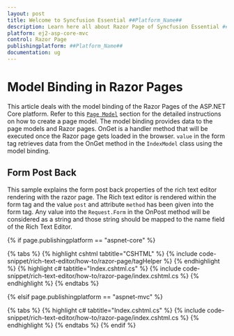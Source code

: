 ```yaml
---
layout: post
title: Welcome to Syncfusion Essential ##Platform_Name##
description: Learn here all about Razor Page of Syncfusion Essential ##Platform_Name## widgets based on HTML5 and jQuery.
platform: ej2-asp-core-mvc
control: Razor Page
publishingplatform: ##Platform_Name##
documentation: ug
---
```



# Model Binding in Razor Pages

This article deals with the model binding of the Razor Pages of the ASP.NET Core platform.
Refer to this [`Page Model`](https://ej2.syncfusion.com/aspnetcore/documentation/getting-started/page-model-binding/) section for the detailed instructions on how to create a page model.
The model binding provides data to the page models and Razor pages. OnGet is a handler method that will be executed once the Razor page gets loaded in the browser. `value` in the form tag retrieves data from the OnGet method in the `IndexModel` class using the model binding.

## Form Post Back

This sample explains the form post back properties of the rich text editor rendering with the razor page.
The Rich text editor is rendered within the form tag and the value `post` and attribute `method` has been given into the form tag. Any value into the `Request.Form` in the OnPost method will be considered as a string and those string should be mapped to the name field of the Rich Text Editor.

{% if page.publishingplatform == "aspnet-core" %}

{% tabs %}
{% highlight cshtml tabtitle="CSHTML" %}
{% include code-snippet/rich-text-editor/how-to/razor-page/tagHelper %}
{% endhighlight %}
{% highlight c# tabtitle="Index.cshtml.cs" %}
{% include code-snippet/rich-text-editor/how-to/razor-page/index.cshtml.cs %}
{% endhighlight %}
{% endtabs %}

{% elsif page.publishingplatform == "aspnet-mvc" %}

{% tabs %}
{% highlight c# tabtitle="Index.cshtml.cs" %}
{% include code-snippet/rich-text-editor/how-to/razor-page/index.cshtml.cs %}
{% endhighlight %}
{% endtabs %}
{% endif %}

